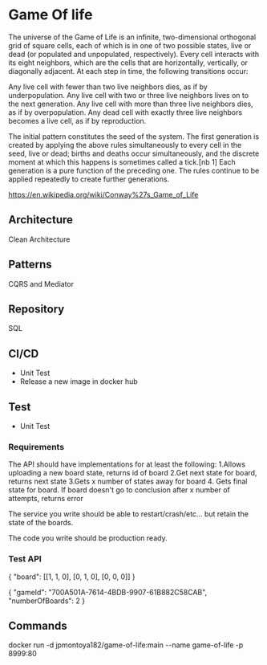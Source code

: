 # Game Of life 
The universe of the Game of Life is an infinite, two-dimensional orthogonal grid of square cells, 
each of which is in one of two possible states, live or dead (or populated and unpopulated, respectively). 
Every cell interacts with its eight neighbors, which are the cells that are horizontally, vertically, or diagonally adjacent. 
At each step in time, the following transitions occur:

Any live cell with fewer than two live neighbors dies, as if by underpopulation.
Any live cell with two or three live neighbors lives on to the next generation.
Any live cell with more than three live neighbors dies, as if by overpopulation.
Any dead cell with exactly three live neighbors becomes a live cell, as if by reproduction.

The initial pattern constitutes the seed of the system. The first generation is created by applying the above rules simultaneously 
to every cell in the seed, live or dead; births and deaths occur simultaneously, and the discrete moment at which this 
happens is sometimes called a tick.[nb 1] Each generation is a pure function of the preceding one. 
The rules continue to be applied repeatedly to create further generations.

https://en.wikipedia.org/wiki/Conway%27s_Game_of_Life

## Architecture
Clean Architecture

## Patterns
CQRS and Mediator

## Repository
SQL 

## CI/CD
- Unit Test 
- Release a new image in docker hub 

## Test
- Unit Test

### Requirements

The API should have implementations for at least the following:
1.Allows uploading a new board state, returns id of board
2.Get next state for board, returns next state
3.Gets x number of states away for board
4. Gets final state for board. If board doesn't go to conclusion after x number of attempts, returns error

The service you write should be able to restart/crash/etc... but retain the state of the boards.

The code you write should be production ready.

### Test API

{
    "board": [[1, 1, 0], [0, 1, 0], [0, 0, 0]]
}


{
  "gameId": "700A501A-7614-4BDB-9907-61B882C58CAB",
  "numberOfBoards": 2
}


## Commands
docker run -d jpmontoya182/game-of-life:main --name game-of-life -p 8999:80